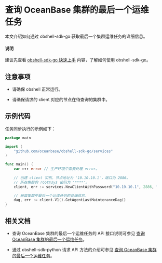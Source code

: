 # 查询 OceanBase 集群的最后一个运维任务

本文介绍如何通过 obshell-sdk-go 获取最后一个集群运维任务的详细信息。

<main id="notice" type='explain'>
  <h4>说明</h4>
  <p>建议先查看 <a href='../100.quickstart-of-go.md'>obshell-sdk-go 快速上手</a> 内容，了解如何使用 obshell-sdk-go。</p>
</main>

## 注意事项

* 请确保 obshell 正常运行。

* 请确保请求的 client 对应的节点在待查询的集群中。

## 示例代码

任务同步执行的示例如下：

```go
package main

import (
    "github.com/oceanbase/obshell-sdk-go/services"
)

func main() {
    var err error // 生产环境中需要处理 error。
    
    // 创建 client 实例，节点地址为 '10.10.10.1'，端口为 2886。
    // 所在集群的 root@sys 密码为 '****'。
    client, err := services.NewClientWithPassword("10.10.10.1", 2886, "***")

    // 获取集群中最后一个运维任务的详细信息。
    dag, err := client.V1().GetAgentLastMaintenanceDag()
}
```

## 相关文档

* 查询 OceanBase 集群的最后一个运维任务的 API 接口说明可参见 [查询 OceanBase 集群的最后一个运维任务](../../../400.obshell-api-reference/1000.task-management/2600.get-oceanbase-last-o-m-task.md)。

* 通过 obshell-sdk-python 请求 API 方法的介绍可参见 [查询 OceanBase 集群的最后一个运维任务](../../100.python/1000.task-management/2600.get-oceanbase-last-o-m-task-of-python.md)。
